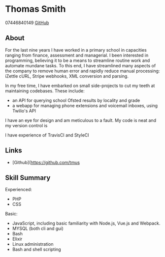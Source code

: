 # Thomas Smith
07446840149
[GitHub](https://github.com/tmus)

## About
For the last nine years I have worked in a primary school in capacities ranging from finance,
assessment and managerial. I been interested in programming, believing it to be a means to streamline
routine work and automate mundane tasks. To this end, I have streamlined many aspects of the company
to remove human error and rapidly reduce manual processing: iZettle cURL, Stripe webhooks, XML
conversion and parsing.

In my free time, I have embarked on small side-projects to cut my teeth at maintaining codebases.
These include:

- an API for querying school Ofsted results by locality and grade
- a webapp for managing phone extensions and voicemail inboxes, using Twilio's API

I have an eye for design and am meticulous to a fault. My code is neat and my version control is


I have experience of TravisCI and StyleCI


## Links
- [Github](https://github.com/tmus

## Skill Summary
Experienced:
- PHP
- CSS

Basic:
- JavaScript, including basic familiarity with Node.js, Vue.js and Webpack.
- MYSQL (both cli and gui)
- Bash
- Elixir
- Linux administration
- Bash and shell scripting
